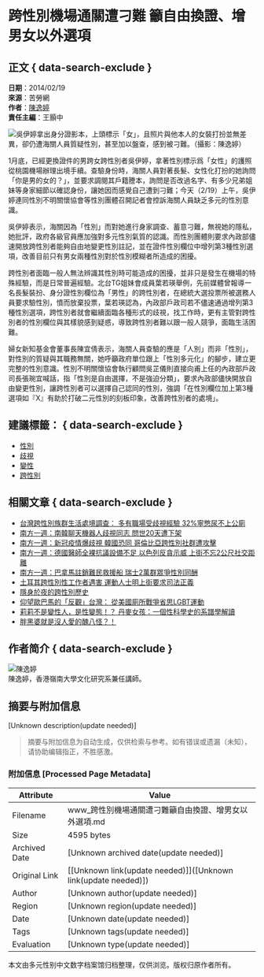 # 跨性別機場通關遭刁難 籲自由換證、增男女以外選項

## 正文 { data-search-exclude }


**日期**：2014/02/19  
**來源**：苦勞網  
**作者**：[陳逸婷](https://www.coolloud.org.tw/author/%E9%99%B3%E9%80%B8%E5%A9%B7)  
**責任主編**：王顥中

![吳伊婷拿出身分證影本，上頭標示「女」，且照片與他本人的女裝打扮並無差異，卻仍遭海關人員質疑性別，甚至加以盤查，感到被刁難。（攝影：陳逸婷）](http://farm4.staticflickr.com/3717/12630701973_009099e2f8_c.jpg)

1月底，已經更換證件的男跨女跨性別者吳伊婷，拿著性別標示爲「女性」的護照從桃園機場辦理出境手續。查驗身份時，海關人員對著長髮、女性化打扮的她詢問「你是男的女的？」，並要求調閱其戶籍謄本，詢問是否改過名字、有多少兄弟姐妹等身家細節以確認身份，讓她因而感覺自己遭到刁難；今天（2/19）上午，吳伊婷連同性別不明關懷協會等性別團體召開記者會控訴海關人員缺乏多元的性別意識。

吳伊婷表示，海關因為「性別」而對她進行身家調查、蓄意刁難，無視她的隱私，她批評，政府各級官員應加強對多元性別氣質的認識。而性別團體則要求內政部儘速開放跨性別者能夠自由地變更性別註記，並在證件性別欄位中增列第3種性別選項，改善目前只有男女兩種性別對於性別模糊者所造成的困擾。

跨性別者面臨一般人無法辨識其性別時可能造成的困擾，並非只是發生在機場的特殊經驗，而是日常普遍經驗。北台TG姐妹會成員葉若瑛舉例，先前媒體曾報導一名長髮裝扮、身分證性別欄位為「男性」的跨性別者，在總統大選投票所被選務人員要求驗性別，憤而放棄投票，葉若瑛認為，內政部戶政司若不儘速通過增列第3種性別選項，跨性別者就會繼續面臨各種形式的歧視，找工作時，更有主管對跨性別者的性別欄位與其樣貌感到疑惑，導致跨性別者難以跟一般人競爭，面臨生活困難。

婦女新知基金會董事長陳宜倩表示，海關人員查驗的應是「人別」而非「性別」，對性別的質疑與其職務無關，她呼籲政府單位跟上「性別多元化」的腳步，建立更完整的性別意識。性別不明關懷協會執行顧問吳芷儀則直接向甫上任的內政部戶政司長張琬宜喊話，指「性別是自由選擇，不是強迫分類」，要求內政部儘快開放自由變更性別，讓跨性別者可以選擇自己認同的性別，強調「在性別欄位加上第3種選項如『X』有助於打破二元性別的刻板印象，改善跨性別者的處境」。

## 建議標籤： { data-search-exclude }
- [性別](https://www.coolloud.org.tw/tag/%E6%80%A7%E5%88%A5)
- [歧視](https://www.coolloud.org.tw/tag/%E6%AD%A7%E8%A6%96)
- [變性](https://www.coolloud.org.tw/tag/%E8%AE%8A%E6%80%A7)
- [跨性別](https://www.coolloud.org.tw/tag/%E8%B7%A8%E6%80%A7%E5%88%A5)

## 相關文章 { data-search-exclude }
- [台灣跨性別族群生活處境調查： 多有職場受歧視經驗 32%寧憋尿不上公廁](https://www.coolloud.org.tw/node/98118)
- [南方一週：南韓聊天機器人歧視同志 問世20天遭下架](https://www.coolloud.org.tw/node/95207)
- [南方一週：新冠疫情爆歧視 韓國恐同 哥倫比亞跨性別社群遭攻擊](https://www.coolloud.org.tw/node/94318)
- [南方一週：德國醫師全裸抗議設備不足 以色列反貪示威 上街不忘2公尺社交距離](https://www.coolloud.org.tw/node/94256)
- [南方一週：巴拿馬註銷難民救援船 瑞士2萬群眾爭性別同酬](https://www.coolloud.org.tw/node/91564)
- [土耳其跨性別性工作者遇害 運動人士明上街要求司法正義](https://www.coolloud.org.tw/node/86189)
- [隱身於夜的跨性別歷史](https://www.coolloud.org.tw/node/86042)
- [仰望歐巴馬的「反觀」台灣： 從美國廁所戰爭省思LGBT運動](https://www.coolloud.org.tw/node/85562)
- [莉莉不是變性人，是性變態！？ 丹麥女孩：一個性科學史的系譜學解讀](https://www.coolloud.org.tw/node/84584)
- [胖黑婆就是沒人愛的醜八怪？！](https://www.coolloud.org.tw/node/84196)

## 作者简介 { data-search-exclude }
![陳逸婷](https://www.coolloud.org.tw/sites/default/files/styles/author_img/public/images/field_author_photo/author_term/10682198_10202385051382462_3346027818870619608_o.jpg?itok=kb7hPrZN)  
陳逸婷，香港嶺南大學文化研究系兼任講師。
<!-- tcd_original_link https://www.coolloud.org.tw/node/77462 -->


## 摘要与附加信息

<!-- tcd_abstract -->
[Unknown description(update needed)]
<!-- tcd_abstract_end -->

> 摘要与附加信息为自动生成，仅供检索与参考。如有错误或遗漏（未知），请协助编辑指正，不胜感激。

### 附加信息 [Processed Page Metadata]

| Attribute       | Value                                  |
|-----------------|----------------------------------------|
| Filename        | www_跨性別機場通關遭刁難籲自由換證、增男女以外選項.md                             |
| Size            | 4595 bytes                           |
| Archived Date   | [Unknown archived date(update needed)]                             |
| Original Link   | [[Unknown link(update needed)]]([Unknown link(update needed)])                       |
| Author          | [Unknown author(update needed)]                               |
| Region          | [Unknown region(update needed)]                               |
| Date            | [Unknown date(update needed)]                                 |
| Tags            | [Unknown tags(update needed)]                                 |
| Evaluation            | [Unknown type(update needed)]                                 |
<!-- tcd_table_end -->

本文由多元性别中文数字档案馆归档整理，仅供浏览。版权归原作者所有。
